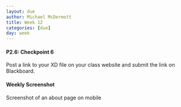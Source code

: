 ```yaml
---
layout: due
author: Michael McDermott
title: Week 12
categories: [due]
day: week
---
```

#### P2.6: Checkpoint 6
Post a link to your XD file on your class website and submit the link on Blackboard.

#### Weekly Screenshot
Screenshot of an about page on mobile